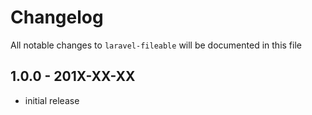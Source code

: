 # Changelog

All notable changes to `laravel-fileable` will be documented in this file

## 1.0.0 - 201X-XX-XX

- initial release
